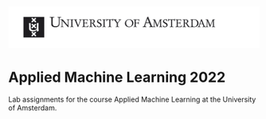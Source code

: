 ![uva-logo](src/uva-logo.jpg)

# Applied Machine Learning 2022
Lab assignments for the course Applied Machine Learning at the University of Amsterdam.
